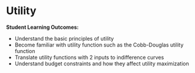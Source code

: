# Utility

**Student Learning Outcomes:**

* Understand the basic principles of utility 
* Become familiar with utility function such as the Cobb-Douglas utility function
* Translate utility functions with 2 inputs to indifference curves
* Understand budget constraints and how they affect utility maximization

